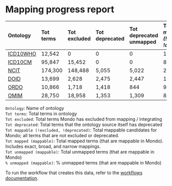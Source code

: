 # Mapping progress report
| Ontology                           | Tot terms   | Tot excluded   | Tot deprecated   | Tot deprecated unmapped   | Tot mappable _(!excluded, !deprecated)_   | Tot mapped _(mappable)_   | Tot unmapped _(mappable)_   | % unmapped _(mappable)_   |
|:-----------------------------------|:------------|:---------------|:-----------------|:--------------------------|:------------------------------------------|:--------------------------|:----------------------------|:--------------------------|
| [ICD10WHO](./unmapped_icd10who.md) | 12,542      | 0              | 0                | 0                         | 12,542                                    | 18                        | 12,524                      | 99.9%                     |
| [ICD10CM](./unmapped_icd10cm.md)   | 95,847      | 15,452         | 0                | 0                         | 80,395                                    | 1,161                     | 79,234                      | 98.6%                     |
| [NCIT](./unmapped_ncit.md)         | 174,300     | 148,488        | 5,055            | 5,022                     | 20,757                                    | 7,033                     | 13,724                      | 66.1%                     |
| [DOID](./unmapped_doid.md)         | 13,699      | 2,628          | 2,475            | 2,447                     | 11,070                                    | 10,518                    | 552                         | 5.0%                      |
| [ORDO](./unmapped_ordo.md)         | 10,866      | 1,718          | 1,418            | 844                       | 9,148                                     | 9,024                     | 124                         | 1.4%                      |
| [OMIM](./unmapped_omim.md)         | 28,750      | 18,958         | 1,353            | 1,309                     | 8,439                                     | 8,433                     | 6                           | 0.1%                      |

`Ontology`: Name of ontology  
`Tot terms`: Total terms in ontology  
`Tot excluded`: Total terms Mondo has excluded from mapping / integrating  
`Tot deprecated`: Total terms that the ontology source itself has deprecated  
`Tot mappable (!excluded, !deprecated)`: Total mappable candidates for Mondo; all terms that are not excluded or 
deprecated.  
`Tot mapped (mappable)`: Total mapped terms (that are mappable in Mondo). Includes exact, broad, and narrow mappings.  
`Tot unmapped (mappable)`: Total unmapped terms (that are mappable in Mondo)  
`% unmapped (mappable)`: % unmapped terms (that are mappable in Mondo)

To run the workflow that creates this data, refer to the [workflows documentation](../developer/workflows.md).